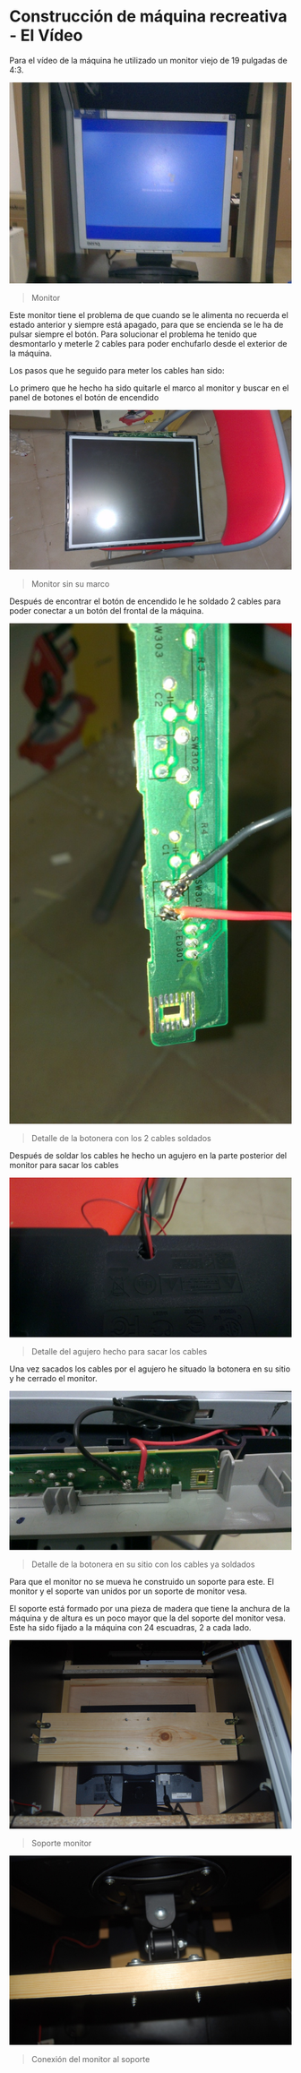 # Construcción de máquina recreativa - El Vídeo

Para el vídeo de la máquina he utilizado un monitor viejo de 19 pulgadas de 4:3.

![Video_01](../imagenes/recreativa/Video_01.jpg "Monitor")
> Monitor

Este monitor tiene el problema de que cuando se le alimenta no recuerda el estado anterior y siempre está apagado, para que  se encienda se le ha de pulsar siempre el botón.
Para solucionar el problema he tenido que desmontarlo y meterle 2 cables para poder enchufarlo desde el exterior de la máquina.

Los pasos que he seguido para meter los cables han sido:

Lo primero que he hecho ha sido quitarle el marco al monitor y buscar en el panel de botones el botón de encendido

![Video_02](../imagenes/recreativa/Video_02.jpg "Monitor sin su marco")
> Monitor sin su marco

Después de encontrar el botón de encendido le he soldado 2 cables para poder conectar a un botón del frontal de la máquina.

![Video_03](../imagenes/recreativa/Video_03.jpg "Detalle de la botonera con los 2 cables soldados")
> Detalle de la botonera con los 2 cables soldados

Después de soldar los cables he hecho un agujero en la parte posterior del monitor para sacar los cables

![Video_04](../imagenes/recreativa/Video_04.jpg "Detalle del agujero hecho para sacar los cables")
> Detalle del agujero hecho para sacar los cables

Una vez sacados los cables por el agujero he situado la botonera en su sitio y he cerrado el monitor.

![Video_05](../imagenes/recreativa/Video_05.jpg "Detalle de la botonera en su sitio con los cables ya soldados")
> Detalle de la botonera en su sitio con los cables ya soldados

Para que el monitor no se mueva he construido un soporte para este. El monitor y el soporte van unidos por un soporte de monitor vesa.

El soporte está formado por una pieza de madera que tiene la anchura de la máquina y de altura es un poco mayor que la del soporte del monitor vesa. Este ha sido fijado a la máquina con 24 escuadras, 2 a cada lado.

![Video_06](../imagenes/recreativa/Video_06.jpg "Soporte monitor")
> Soporte monitor

![Video_07](../imagenes/recreativa/Video_07.jpg "Conexión del monitor al soporte")
> Conexión del monitor al soporte
